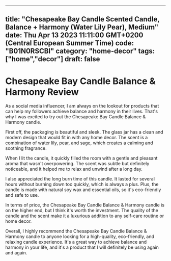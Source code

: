
---
title: "Chesapeake Bay Candle Scented Candle, Balance + Harmony (Water Lily Pear), Medium" 
date: Thu Apr 13 2023 11:11:00 GMT+0200 (Central European Summer Time)
code: "B01N0RSCBI"
category: "home-decor"
tags: ["home","decor"] 
draft: false
---
    
# Chesapeake Bay Candle Balance & Harmony Review

As a social media influencer, I am always on the lookout for products that can help my followers achieve balance and harmony in their lives. That's why I was excited to try out the Chesapeake Bay Candle Balance & Harmony candle.

First off, the packaging is beautiful and sleek. The glass jar has a clean and modern design that would fit in with any home decor. The scent is a combination of water lily, pear, and sage, which creates a calming and soothing fragrance.

When I lit the candle, it quickly filled the room with a gentle and pleasant aroma that wasn't overpowering. The scent was subtle but definitely noticeable, and it helped me to relax and unwind after a long day.

I also appreciated the long burn time of this candle. It lasted for several hours without burning down too quickly, which is always a plus. Plus, the candle is made with natural soy wax and essential oils, so it's eco-friendly and safe to use.

In terms of price, the Chesapeake Bay Candle Balance & Harmony candle is on the higher end, but I think it's worth the investment. The quality of the candle and the scent make it a luxurious addition to any self-care routine or home decor.

Overall, I highly recommend the Chesapeake Bay Candle Balance & Harmony candle to anyone looking for a high-quality, eco-friendly, and relaxing candle experience. It's a great way to achieve balance and harmony in your life, and it's a product that I will definitely be using again and again.